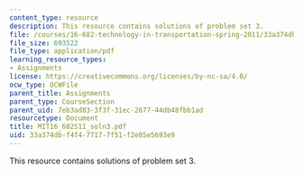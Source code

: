 ```yaml
---
content_type: resource
description: This resource contains solutions of problem set 3.
file: /courses/16-682-technology-in-transportation-spring-2011/33a374dbf4f477177f51f2e85e5693e9_MIT16_682S11_soln3.pdf
file_size: 693522
file_type: application/pdf
learning_resource_types:
- Assignments
license: https://creativecommons.org/licenses/by-nc-sa/4.0/
ocw_type: OCWFile
parent_title: Assignments
parent_type: CourseSection
parent_uid: 7eb3ad83-3f3f-31ec-2677-44db48fbb1ad
resourcetype: Document
title: MIT16_682S11_soln3.pdf
uid: 33a374db-f4f4-7717-7f51-f2e85e5693e9
---
```

This resource contains solutions of problem set 3.